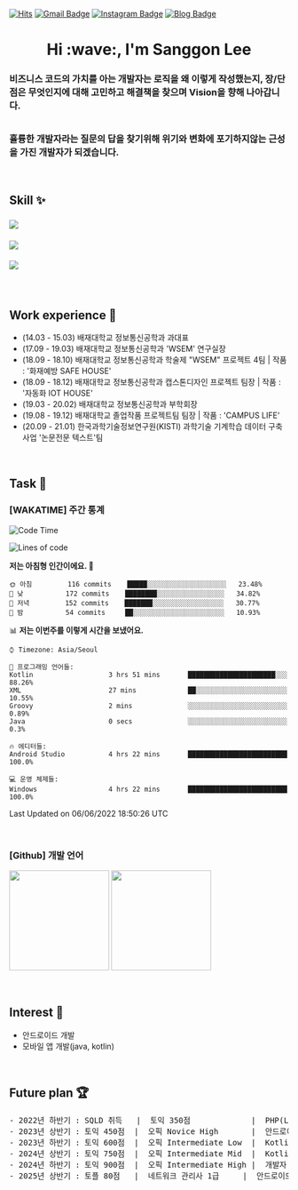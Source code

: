 [![Hits](https://hits.seeyoufarm.com/api/count/incr/badge.svg?url=https%3A%2F%2Fgithub.com%2FGONI95%2Fhit-counter&count_bg=%234B4B4B&title_bg=%23000000&icon=github.svg&icon_color=%23EDEDED&title=VISIT&edge_flat=true)](https://hits.seeyoufarm.com/)   <!-- 방문자 수 : https://hits.seeyoufarm.com/ -->
[![Gmail Badge](https://img.shields.io/badge/Gmail-d14836?style=flat-square&logo=Gmail&logoColor=white&link=mailto:sanggoni009@gmail.com)](mailto:sanggoni009@gmail.com) <!-- 카드 만들기 : https://shields.io/ -->
[![Instagram Badge](https://img.shields.io/badge/-Instagram-dd2a7b?style=flat-square&logo=instagram&logoColor=white&link=https://www.instagram.com/tkd._rhs.95/)](https://www.instagram.com/tkd._rhs.95/) 
[![Blog Badge](http://img.shields.io/badge/-Blog-brightgreen?style=flat-square&logo=FF5722&link=https://blog.naver.com/chajuhui123)](https://goni95.tistory.com/) 



<h1 align="center">Hi :wave:, I'm Sanggon Lee</h1>
<h3 align="left">
비즈니스 코드의 가치를 아는 개발자는 로직을 왜 이렇게 작성했는지, 장/단점은 무엇인지에 대해 고민하고 해결책을 찾으며 Vision을 향해 나아갑니다. <br><br>

휼륭한 개발자라는 질문의 답을 찾기위해 위기와 변화에 포기하지않는 근성을 가진 개발자가 되겠습니다.
</h3>

<br>

## Skill :sparkles:
<h3 align="center">
<p align="left"> <a href="https://developer.android.com" target="_blank"> 
  <img src="https://img.shields.io/badge/Android Studio-3DDC84?style=flat-square&logo=Android Studio&logoColor=white"/></a>&nbsp 
</p>
<p align="left"> <a href="https://www.java.com/ko/" target="_blank"> 
  <img src="https://img.shields.io/badge/Java-007396?style=flat-square&logo=Java&logoColor=white"/></a>&nbsp 
</p>
<p align="left"> <a href="https://kotlinlang.org/" target="_blank"> 
  <img src="https://img.shields.io/badge/Kotlin-7F52FF?style=flat-square&logo=Kotlin&logoColor=white"/></a>&nbsp 
</p>

<br>

## Work experience :feet:
- (14.03 - 15.03) 배재대학교 정보통신공학과 과대표
- (17.09 - 19.03) 배재대학교 정보통신공학과 'WSEM' 연구실장
- (18.09 - 18.10) 배재대학교 정보통신공학과 학술제 "WSEM" 프로젝트 4팀  | 작품 : '화재예방 SAFE HOUSE'
- (18.09 - 18.12) 배재대학교 정보통신공학과 캡스톤디자인 프로젝트 팀장   | 작품 : '자동화 IOT HOUSE'
- (19.03 - 20.02) 배재대학교 정보통신공학과 부학회장
- (19.08 - 19.12) 배재대학교 졸업작품 프로젝트팀 팀장                   | 작품 : 'CAMPUS LIFE'
- (20.09 - 21.01) 한국과학기술정보연구원(KISTI) 과학기술 기계학습 데이터 구축 사업 '논문전문 텍스트'팀

<br>

## Task :floppy_disk:
<h3>[WAKATIME] 주간 통계</h3> 
  
<!--START_SECTION:waka-->
![Code Time](http://img.shields.io/badge/Code%20Time-1%2C291%20hrs%2057%20mins-blue)

![Lines of code](https://img.shields.io/badge/%EC%A0%80%EB%8A%94%20%EC%97%AC%ED%83%9C%EA%B9%8C%EC%A7%80%20-58%20Thousand%20%EC%A4%84%EC%9D%98%20%EC%BD%94%EB%93%9C%EB%A5%BC%20%EC%9E%91%EC%84%B1%ED%96%88%EC%96%B4%EC%9A%94.-blue)

**저는 아침형 인간이에요. 🐤** 

```text
🌞 아침         116 commits    █████░░░░░░░░░░░░░░░░░░░░   23.48% 
🌆 낮　         172 commits    ████████░░░░░░░░░░░░░░░░░   34.82% 
🌃 저녁         152 commits    ███████░░░░░░░░░░░░░░░░░░   30.77% 
🌙 밤　         54 commits     ██░░░░░░░░░░░░░░░░░░░░░░░   10.93%

```


📊 **저는 이번주를 이렇게 시간을 보냈어요.** 

```text
⌚︎ Timezone: Asia/Seoul

💬 프로그래밍 언어들: 
Kotlin                   3 hrs 51 mins       ██████████████████████░░░   88.26% 
XML                      27 mins             ██░░░░░░░░░░░░░░░░░░░░░░░   10.55% 
Groovy                   2 mins              ░░░░░░░░░░░░░░░░░░░░░░░░░   0.89% 
Java                     0 secs              ░░░░░░░░░░░░░░░░░░░░░░░░░   0.3%

🔥 에디터들: 
Android Studio           4 hrs 22 mins       █████████████████████████   100.0%

💻 운영 체제들: 
Windows                  4 hrs 22 mins       █████████████████████████   100.0%

```


 Last Updated on 06/06/2022 18:50:26 UTC
<!--END_SECTION:waka-->
  
  <br>

<h3>[Github] 개발 언어</h3>

<p>
  <img height="180em" src="https://github-readme-stats.vercel.app/api?username=goni95&show_icons=true&include_all_commits=true&bg_color=30,e96443,904e95&title_color=fff&text_color=fff">
  <img height="180em" src="https://github-readme-stats.vercel.app/api/top-langs/?username=goni95&layout=compact&bg_color=30,e96443,904e95&title_color=fff&text_color=fff">
</p>

  
<br>

## Interest :eyes:
- 안드로이드 개발
- 모바일 앱 개발(java, kotlin)

<br>

## Future plan :trophy:
<pre>
- 2022년 하반기 : SQLD 취득   |  토익 350점             |  PHP(Lalavel)
- 2023년 상반기 : 토익 450점  |  오픽 Novice High       |  안드로이드 라이브러리 제작해보기
- 2023년 하반기 : 토익 600점  |  오픽 Intermediate Low  |  Kotlin (멀티플랫폼) or FrontEnd or IOS
- 2024년 상반기 : 토익 750점  |  오픽 Intermediate Mid  |  Kotlin (멀티플랫폼) or FrontEnd or IOS
- 2024년 하반기 : 토익 900점  |  오픽 Intermediate High |  개발자 스텍 : 수입 창출이 가능한 서비스를 구상하여 어플리케이션을 배포
- 2025년 상반기 : 토플 80점   |  네트워크 관리사 1급     |  안드로이드 개발자 or 프론트앤드 개발자 비전 설계
</pre>

